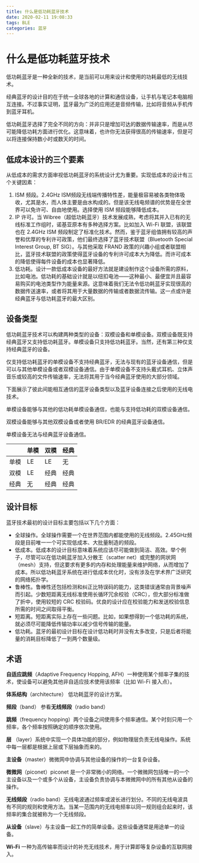 ```yaml
---
title: 什么是低功耗蓝牙技术
date: 2020-02-11 19:08:33
tags: BLE
categories: 蓝牙
---
```


# 什么是低功耗蓝牙技术

低功耗蓝牙是一种全新的技术，是当前可以用来设计和使用的功耗最低的无线技术。

经典蓝牙的设计目的在于统一全球各地的计算和通信设备，让手机与笔记本电脑相互连接。不过事实证明，蓝牙最为广泛的应用还是音频传输，比如将音频从手机传到蓝牙耳机。

低功耗蓝牙选择了完全不同的方向：并非只是增加可达的数据传输速率，而是从尽可能降低功耗方面进行优化。这意味着，也许你无法获得很高的传输速率，但是可以将连接保持数小时或数天的时间。

## 低成本设计的三个要素

从低成本的需求方面审视低功耗蓝牙的系统设计尤为重要。实现低成本的设计有三个关键因素：

1. ISM 频段。2.4GHz ISM频段无线端传播特性差，能量极容易被各类物体吸收，尤其是水，而人体主要是由水构成的。但是该无线电频谱的优势是在全世界可以免许可、自由地使用。选择使用 ISM 频段能够降低成本。
2. IP 许可。当 Wibree（超低功耗蓝牙）技术发展成熟，考虑将其并入已有的无线标准工作组时，诺基亚原本有多种选择方案。比如加入 Wi-Fi 联盟，该联盟也在 2.4GHz ISM 频段制定了标准化技术。然而，鉴于蓝牙组值拥有较高的声誉和优厚的专利许可政策，他们最终选择了蓝牙技术联盟（Bluetooth Special Interest Group, BT SIG）。与其他采取 FRAND 政策的兴趣小组或者联盟相比，蓝牙技术联盟的政策使得蓝牙设备的专利许可成本大为降低。而许可成本的降低使得每件设备的成本也显著降低。
3. 低功耗。设计一款低成本设备的最好方法就是建设制作这个设备所需的原料，比如电池。低功耗的基础设计就是以纽扣电池——这种最小、最便宜并且最容易购买的电池类型作为能量来源。这意味着我们无法令低功耗蓝牙实现很高的数据传送速率，或者将其用于大量数据的传输或者数据流传输。这一点或许是经典蓝牙与低功耗蓝牙的最大区别。

## 设备类型

低功耗蓝牙技术可以构建两种类型的设备：双模设备和单模设备。双模设备既支持经典蓝牙又支持低功耗蓝牙。单模设备只支持低功耗蓝牙。当然，还有第三种仅支持经典蓝牙的设备。

仅支持低功耗蓝牙的单模设备不支持经典蓝牙，无法与现有的蓝牙设备通信，但是可以与其他单模设备或者双模设备通信。由于单模设备不支持头戴式耳机、立体声音乐或较高的文件传输速率，无法将其用于当今经典蓝牙使用的大部分领域。

下面展示了彼此间能相互通信的蓝牙设备类型以及蓝牙设备连接之后使用的无线电技术。

单模设备能够与其他的低功耗单模设备通信，也能与支持低功耗的双模设备通信。

双模设备能够与其他双模设备或者使用 BR/EDR 的经典蓝牙设备通信。

单模设备无法与经典蓝牙设备通信。

| | 单模 | 双模 | 经典|
| --- | --- | --- | --- |
|单模 | LE  | LE | 无 |
|双模 | LE | 经典 | 经典 |
|经典 | 无 | 经典 | 经典 |

## 设计目标

蓝牙技术最初的设计目标主要包括以下几个方面：

- 全球操作。全球操作需要一个在世界范围内都能使用的无线频段。2.45GHz频段是目前唯一一个可实现低成本、大批量制造的频段。
- 低成本。低成本的设计目标意味着系统应该尽可能做到简洁、高效。举个例子，尽管可以在低功耗蓝牙加入分散王（scatter net）或完整的网状网（mesh）支持，但这要求有更多的内存和处理能量来维护网络，从而增加了成本。所以低功耗蓝牙系统在进行低成本优化时，没有涉及在学术界广泛研究的网络拓扑学。
- 鲁棒性。鲁棒性还包括检测和纠正比特误码的能力，这类错误通常由背景噪声而引起。少数短距离无线标准使用长循环冗余校验（CRC），但大部分标准做了折中，使用较短的 CRC 校验码。优良的设计应在校验能力和发送校验信息所需的时间之间取得平衡。
- 短距离。短距离实际上存在一些问题。比如，如果想得到一个低功耗的系统，就必须尽可能降低传输功率以减少信号传输的能量。
- 低功耗。蓝牙的最初设计目标在设计低功耗时并没有太多改变，只是后者将能量的消耗目标降低了一到两个数量级。


## 术语

**自适应跳频**（Adaptive Frequency Hopping, AFH）一种使用某个频率子集的技术，使设备可以避免其他非自适应技术使用该频率（比如 Wi-Fi 接入点）。

**体系结构**（architecture） 低功耗蓝牙的设计方案。

**频段**（band） 参看**无线频段**（radio band）

**跳频**（frequency hopping）两个设备之间使用多个频率通信。某个时刻只用一个频率，各个频率按照确定的顺序依次使用。

**层** （layer）系统中实现一个具体功能的部分，例如物理层负责无线电操作。系统中每一层都是根据上层或下层抽象而来的。

**主设备**（master）微微网中协调与其他设备的操作的一台复杂设备。

**微微网**（piconet）piconet 是一个非常微小的网络。一个微微网包括唯一的一个主设备以及一个或多个从设备，主设备负责协调与本微微网中的所有其他从设备的操作。

**无线频段**（radio band）无线电波通过频率或波长进行划分。不同的无线电波具有不同的规则和使用方法。当某一范围内的无线电频率以同一规则组合起来时，该频率的集合就被称为一个无线频段。

**从设备**（slave）与主设备一起工作的简单设备。这些设备通常是用途单一的设备。

**Wi-Fi** 一种为高传输率而设计的补充无线技术，用于计算即等复杂设备的互联网接入。
